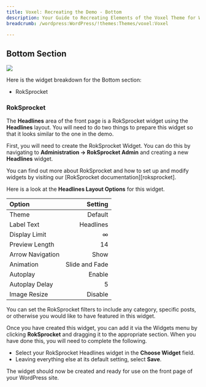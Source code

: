 ```yaml
---
title: Voxel: Recreating the Demo - Bottom
description: Your Guide to Recreating Elements of the Voxel Theme for WordPress
breadcrumb: /wordpress:WordPress/!themes:Themes/voxel:Voxel

---
```


Bottom Section
-----

![][demo1]

Here is the widget breakdown for the Bottom section:

* RokSprocket

### RokSprocket
The **Headlines** area of the front page is a RokSprocket widget using the **Headlines** layout. You will need to do two things to prepare this widget so that it looks similar to the one in the demo.

First, you will need to create the RokSprocket Widget. You can do this by navigating to **Administration -> RokSprocket Admin** and creating a new **Headlines** widget. 

You can find out more about RokSprocket and how to set up and modify widgets by visiting our [RokSprocket documentation][roksprocket].

Here is a look at the **Headlines Layout Options** for this widget.

| Option           |        Setting |  
| :--------------- | -------------: |  
| Theme            |        Default |  
| Label Text       |      Headlines |  
| Display Limit    |              ∞ |  
| Preview Length   |             14 |  
| Arrow Navigation |           Show |  
| Animation        | Slide and Fade |  
| Autoplay         |         Enable |  
| Autoplay Delay   |              5 |  
| Image Resize     |        Disable |  

You can set the RokSprocket filters to include any category, specific posts, or otherwise you would like to have featured in this widget.

Once you have created this widget, you can add it via the Widgets menu by clicking **RokSprocket** and dragging it to the appropriate section. When you have done this, you will need to complete the following.

* Select your RokSprocket Headlines widget in the **Choose Widget** field.
* Leaving everything else at its default setting, select **Save**.

The widget should now be created and ready for use on the front page of your WordPress site.

[demo1]: assets/demo_11.jpeg

